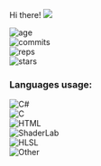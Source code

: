  Hi there!
<img src="https://img.shields.io/github/followers/REgorion?style=social" />

![age](https://img.shields.io/static/v1?style=for-the-badge&label=Account%20age%3A&color=555&labelColor=%23ffd33d&message=8%20years)<br/>
![commits](https://img.shields.io/static/v1?style=for-the-badge&label=Сommits%3A&color=555&labelColor=%230366d6&message=1732)<br/>
![reps](https://img.shields.io/static/v1?style=for-the-badge&label=Repos%3A&color=555&labelColor=%236a737d&message=42)<br/>
![stars](https://img.shields.io/static/v1?style=for-the-badge&label=Stars%3A&color=555&labelColor=%23fff5b1&message=1%20recived)<br/>


### Languages usage:
![C#](https://img.shields.io/static/v1?style=flat&label=C%23&color=555&labelColor=%23178600&message=67.3%25)<br/>
![C](https://img.shields.io/static/v1?style=flat&label=C&color=555&labelColor=%23555555&message=11.5%25)<br/>
![HTML](https://img.shields.io/static/v1?style=flat&label=HTML&color=555&labelColor=%23e34c26&message=8.8%25)<br/>
![ShaderLab](https://img.shields.io/static/v1?style=flat&label=ShaderLab&color=555&labelColor=%23222c37&message=6.4%25)<br/>
![HLSL](https://img.shields.io/static/v1?style=flat&label=HLSL&color=555&labelColor=%23aace60&message=1.6%25)<br/>
![Other](https://img.shields.io/static/v1?style=flat&label=Other&color=555&labelColor=%23ededed&message=4.2%25)<br/>
